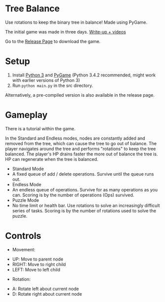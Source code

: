 Tree Balance
=================

Use rotations to keep the binary tree in balance! Made using PyGame.

The initial game was made in three days.
[Write-up + videos](http://ohoh.byethost7.com/?page=treebalance)

Go to the [Release Page](https://github.com/Ohohcakester/Tree-Balance-Game/releases) to download the game.

Setup
=================
1. Install [Python 3](https://www.python.org/downloads/) and [PyGame](http://pygame.org/download.shtml) (Python 3.4.2 recommended, might work with earlier versions of Python 3)
2. Run ```python main.py``` in the src directory.

Alternatively, a pre-compiled version is also available in the release page.


Gameplay
=================
There is a tutorial within the game.

In the Standard and Endless modes, nodes are constantly added and removed from the tree, which can cause the tree to go out of balance.
The player navigates around the tree and performs "rotations" to keep the tree balanced.
The player's HP drains faster the more out of balance the tree is. HP can regenerate when the tree is balanced.

* Standard Mode
 * A fixed queue of add / delete operations. Survive until the queue runs out.
* Endless Mode
 * An endless queue of operations. Survive for as many operations as you can. Scoring is by the number of operations (Ops) survived.
* Puzzle Mode
 * No time limit or health bar. Use rotations to solve an increasingly difficult series of tasks. Scoring is by the number of rotations used to solve the puzzle.


Controls
================
* Movement:
 - UP: Move to parent node
 - RIGHT: Move to right child
 - LEFT: Move to left child
* Rotation:
 - A: Rotate left about current node
 - D: Rotate right about current node
 

